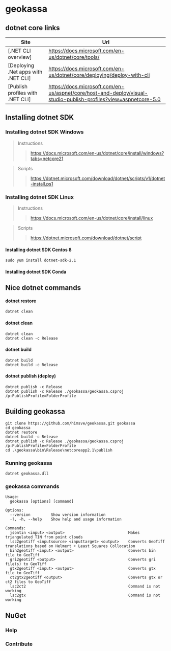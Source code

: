 # geokassa

## dotnet core links  

| Site | Url |
| ----------- | ----------- |
| [.NET CLI overview] | https://docs.microsoft.com/en-us/dotnet/core/tools/ |
| [Deploying .Net apps with .NET CLI] | https://docs.microsoft.com/en-us/dotnet/core/deploying/deploy-with-cli |
| [Publish profiles with .NET CLI]  | https://docs.microsoft.com/en-us/aspnet/core/host-and-deploy/visual-studio-publish-profiles?view=aspnetcore-5.0 |
 

## Installing dotnet SDK

### Installing dotnet SDK Windows

>Instructions  
>>https://docs.microsoft.com/en-us/dotnet/core/install/windows?tabs=netcore21

>Scripts  
>>https://dotnet.microsoft.com/download/dotnet/scripts/v1/dotnet-install.ps1

### Installing dotnet SDK Linux

>Instructions  
>>https://docs.microsoft.com/en-us/dotnet/core/install/linux

>Scripts  
>>https://dotnet.microsoft.com/download/dotnet/script

#### Installing dotnet SDK Centos 8
`sudo yum install dotnet-sdk-2.1`

#### Installing dotnet SDK Conda

## Nice dotnet commands  

#### dotnet restore
`dotnet clean`

#### dotnet clean
`dotnet clean`  
`dotnet clean -c Release`

#### dotnet build
`dotnet build`  
`dotnet build -c Release`

#### dotnet publish (deploy)

`dotnet publish -c Release`  
`dotnet publish -c Release ./geokassa/geokassa.csproj /p:PublishProfile=FolderProfile`

## Building geokassa

```
git clone https://github.com/himsve/geokassa.git geokassa
cd geokassa
dotnet restore
dotnet build -c Release
dotnet publish -c Release ./geokassa/geokassa.csproj /p:PublishProfile=FolderProfile
cd .\geokassa\bin\Release\netcoreapp2.1\publish
```

### Running geokassa

`dotnet geokassa.dll`  

### geokassa commands

```
Usage:
  geokassa [options] [command]

Options:
  --version         Show version information
  -?, -h, --help    Show help and usage information

Commands:
  jsontin <input> <output>                            Makes triangulated TIN from point clouds
  lsc2geotiff <inputsource> <inputtarget> <output>    Converts GeoTiff translations based on Helmert + Least Squares Collocation
  bin2geotiff <input> <output>                        Converts bin file to GeoTiff
  gri2geotiff <output>                                Converts gri file(s) to GeoTiff
  gtx2geotiff <input> <output>                        Converts gtx file to GeoTiff
  ct2gtx2geotiff <output>                             Converts gtx or ct2 files to GeoTiff
  lsc2ct2                                             Command is not working
  lsc2gtx                                             Command is not working
```

## NuGet

### Help

### Contribute
 
